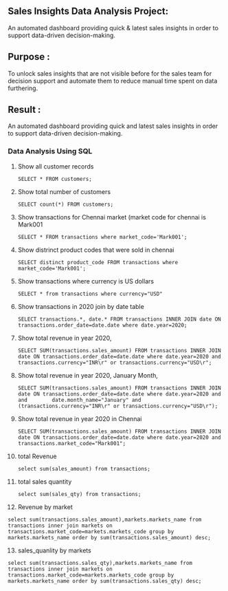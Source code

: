 ## Sales Insights Data Analysis Project:
 An automated dashboard providing quick & latest sales insights in order to support data-driven decision-making.

## Purpose : 
 To unlock sales insights that are not visible before for the sales team for decision support and automate them to reduce manual time spent on data furthering.

## Result :  
 An automated dashboard providing quick and latest sales insights in order to support data-driven decision-making.
   

### Data Analysis Using SQL

1. Show all customer records

    `SELECT * FROM customers;`

2. Show total number of customers

    `SELECT count(*) FROM customers;`

3. Show transactions for Chennai market (market code for chennai is Mark001

    `SELECT * FROM transactions where market_code='Mark001';`

4. Show distrinct product codes that were sold in chennai

    `SELECT distinct product_code FROM transactions where market_code='Mark001';`

5. Show transactions where currency is US dollars

    `SELECT * from transactions where currency="USD"`

6. Show transactions in 2020 join by date table

    `SELECT transactions.*, date.* FROM transactions INNER JOIN date ON transactions.order_date=date.date where date.year=2020;`

7. Show total revenue in year 2020,

    `SELECT SUM(transactions.sales_amount) FROM transactions INNER JOIN date ON transactions.order_date=date.date where date.year=2020 and transactions.currency="INR\r" or transactions.currency="USD\r";`
	
8. Show total revenue in year 2020, January Month,

    `SELECT SUM(transactions.sales_amount) FROM transactions INNER JOIN date ON transactions.order_date=date.date where date.year=2020 and and 		 
      date.month_name="January" and (transactions.currency="INR\r" or transactions.currency="USD\r");`

9. Show total revenue in year 2020 in Chennai

    `SELECT SUM(transactions.sales_amount) FROM transactions INNER JOIN date ON transactions.order_date=date.date where date.year=2020
	and transactions.market_code="Mark001";`
10. total Revenue
    
 	`select sum(sales_amount) from transactions;`

12. total sales quantity
    
	`select sum(sales_qty) from transactions;`

12. Revenue by market

 `select sum(transactions.sales_amount),markets.markets_name from transactions inner join markets
 on transactions.market_code=markets.markets_code group by markets.markets_name
 order by sum(transactions.sales_amount) desc;`
 
 13. sales_quanlity by markets
     
 `select sum(transactions.sales_qty),markets.markets_name from transactions inner join markets
 on transactions.market_code=markets.markets_code group by markets.markets_name
 order by sum(transactions.sales_qty) desc;`
  
  

